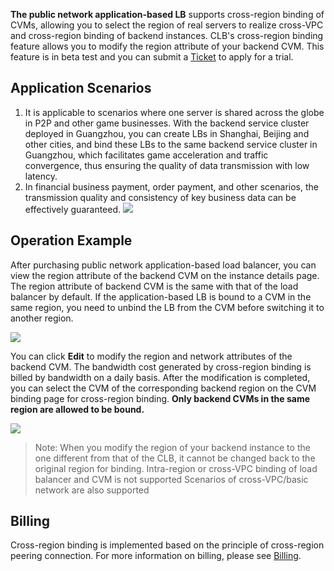 **The public network application-based LB** supports cross-region binding of CVMs, allowing you to select the region of real servers to realize cross-VPC and cross-region binding of backend instances. CLB's cross-region binding feature allows you to modify the region attribute of your backend CVM. This feature is in beta test and you can submit a [Ticket](https://console.cloud.tencent.com/workorder/category/create?level1_id=6&level2_id=163&level1_name=%E8%AE%A1%E7%AE%97%E4%B8%8E%E7%BD%91%E7%BB%9C&level2_name=%E8%B4%9F%E8%BD%BD%E5%9D%87%E8%A1%A1%20LB) to apply for a trial.

## Application Scenarios
1. It is applicable to scenarios where one server is shared across the globe in P2P and other game businesses. With the backend service cluster deployed in Guangzhou, you can create LBs in Shanghai, Beijing and other cities, and bind these LBs to the same backend service cluster in Guangzhou, which facilitates game acceleration and traffic convergence, thus ensuring the quality of data transmission with low latency.
2. In financial business payment, order payment, and other scenarios, the transmission quality and consistency of key business data can be effectively guaranteed.
![](https://main.qcloudimg.com/raw/b61f652d7100166236b4b7b0e6a26f43.png)

## Operation Example
After purchasing public network application-based load balancer, you can view the region attribute of the backend CVM on the instance details page. The region attribute of backend CVM is the same with that of the load balancer by default.
If the application-based LB is bound to a CVM in the same region, you need to unbind the LB from the CVM before switching it to another region.

![](https://main.qcloudimg.com/raw/23dfe7b5913d40c5716e894e682fb37f.png)

You can click **Edit** to modify the region and network attributes of the backend CVM. The bandwidth cost generated by cross-region binding is billed by bandwidth on a daily basis. After the modification is completed, you can select the CVM of the corresponding backend region on the CVM binding page for cross-region binding. **Only backend CVMs in the same region are allowed to be bound.**

![](https://main.qcloudimg.com/raw/baf77b59225d589bc700b93fae85128e.png)

> Note:
> When you modify the region of your backend instance to the one different from that of the CLB, it cannot be changed back to the original region for binding.
> Intra-region or cross-VPC binding of load balancer and CVM is not supported
> Scenarios of cross-VPC/basic network are also supported

## Billing
Cross-region binding is implemented based on the principle of cross-region peering connection. For more information on billing, please see [Billing](https://intl.cloud.tencent.com/document/product/214/8848).

